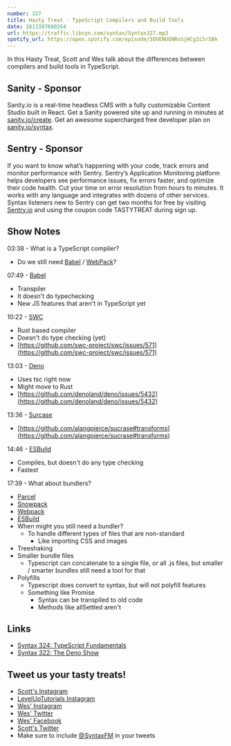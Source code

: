```yaml
---
number: 327
title: Hasty Treat - TypeScript Compilers and Build Tools
date: 1613397600264
url: https://traffic.libsyn.com/syntax/Syntax327.mp3
spotify_url: https://open.spotify.com/episode/5OVENUGNRnSjHCg3i5rSBk
---
```


In this Hasty Treat, Scott and Wes talk about the differences between compilers and build tools in TypeScript.

## Sanity - Sponsor
Sanity.io is a real-time headless CMS with a fully customizable Content Studio built in React. Get a Sanity powered site up and running in minutes at [sanity.io/create](https://www.sanity.io/create). Get an awesome supercharged free developer plan on [sanity.io/syntax](https://www.sanity.io/syntax).

## Sentry - Sponsor
If you want to know what’s happening with your code, track errors and monitor performance with Sentry. Sentry’s Application Monitoring platform helps developers see performance issues, fix errors faster, and optimize their code health. Cut your time on error resolution from hours to minutes. It works with any language and integrates with dozens of other services. Syntax listeners new to Sentry can get two months for free by visiting [Sentry.io](https://sentry.io/) and using the coupon code TASTYTREAT during sign up.

## Show Notes
03:38 - What is a TypeScript compiler?
* Do we still need [Babel](https://babeljs.io/) / [WebPack](https://webpack.js.org/)?

07:49 - [Babel](https://babeljs.io/)
* Transpiler
* It doesn't do typechecking
* New JS features that aren't in TypeScript yet

10:22 - [SWC](https://swc.rs/)
* Rust based compiler
* Doesn't do type checking (yet)
* [https://github.com/swc-project/swc/issues/571](https://github.com/swc-project/swc/issues/571)

13:03 - [Deno](https://deno.land/)
* Uses tsc right now
* Might move to Rust
* [https://github.com/denoland/deno/issues/5432](https://github.com/denoland/deno/issues/5432)

13:36 - [Surcase](https://github.com/alangpierce/sucrase)
* [https://github.com/alangpierce/sucrase#transforms](https://github.com/alangpierce/sucrase#transforms)

14:46 - [ESBuild](https://esbuild.github.io/)
* Compiles, but doesn't do any type checking
* Fastest

17:39 - What about bundlers?
* [Parcel](https://parceljs.org/)
* [Snowpack](https://www.snowpack.dev/)
* [Webpack](https://webpack.js.org/)
* [ESBuild](https://esbuild.github.io/)
* When might you still need a bundler?
  * To handle different types of files that are non-standard
    * Like importing CSS and images
* Treeshaking
* Smaller bundle files
  * Typescript can concatenate to a single file, or all .js files, but smaller / smarter bundles still need a tool for that
* Polyfills
  * Typescript does convert to syntax, but will not polyfill features
  * Something like Promise
    * Syntax can be transpiled to old code
    * Methods like allSettled aren't

## Links
* [Syntax 324: TypeScript Fundamentals](https://syntax.fm/show/324/typescript-fundamentals)
* [Syntax 322: The Deno Show](https://syntax.fm/show/322/the-deno-show)

## Tweet us your tasty treats!
* [Scott's Instagram](https://www.instagram.com/stolinski/)
* [LevelUpTutorials Instagram](https://www.instagram.com/LevelUpTutorials/)
* [Wes' Instagram](https://www.instagram.com/wesbos/)
* [Wes' Twitter](https://twitter.com/wesbos)
* [Wes' Facebook](https://www.facebook.com/wesbos.developer)
* [Scott's Twitter](https://twitter.com/stolinski)
* Make sure to include [@SyntaxFM](https://twitter.com/SyntaxFM) in your tweets
